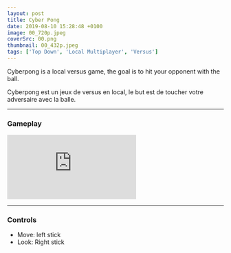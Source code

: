 ```yaml
---
layout: post
title: Cyber Pong
date: 2019-08-10 15:28:48 +0100
image: 00_720p.jpeg
coverSrc: 00.png
thumbnail: 00_432p.jpeg
tags: ['Top Down', 'Local Multiplayer', 'Versus']
---
```

Cyberpong is a local versus game, the goal is to hit your opponent with the ball.

Cyberpong est un jeux de versus en local, le but est de toucher votre adversaire avec la balle.

***

### Gameplay
<iframe src="https://www.youtube.com/embed/9Jn5SIse8kE" frameborder="0" frameborder="0" allow="accelerometer; clipboard-write; encrypted-media; gyroscope; picture-in-picture" allowfullscreen></iframe>

***

### Controls
* Move: left stick
* Look: Right stick
